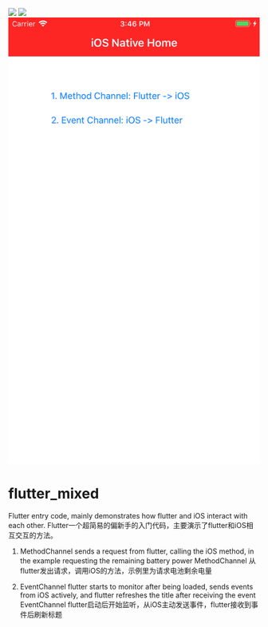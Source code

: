 ![](https://img.shields.io/badge/Support-Flutter-blue.svg)
![](https://img.shields.io/badge/Author-Jue%20Wang-orange.svg)
![image](https://github.com/Mishidexfc/flutter_beginner/blob/master/ScreenShots/Simulator%20Screen%20Shot%20-%20iPhone%208%20Plus%20-%202018-10-17%20at%2015.46.36.png)
# flutter_mixed

Flutter entry code, mainly demonstrates how flutter and iOS interact with each other.
Flutter一个超简易的偏新手的入门代码，主要演示了flutter和iOS相互交互的方法。


1. MethodChannel sends a request from flutter, calling the iOS method, in the example requesting the remaining battery power
MethodChannel 从flutter发出请求，调用iOS的方法，示例里为请求电池剩余电量


2. EventChannel flutter starts to monitor after being loaded, sends events from iOS actively, and flutter refreshes the title after receiving the event
EventChannel flutter启动后开始监听，从iOS主动发送事件，flutter接收到事件后刷新标题
